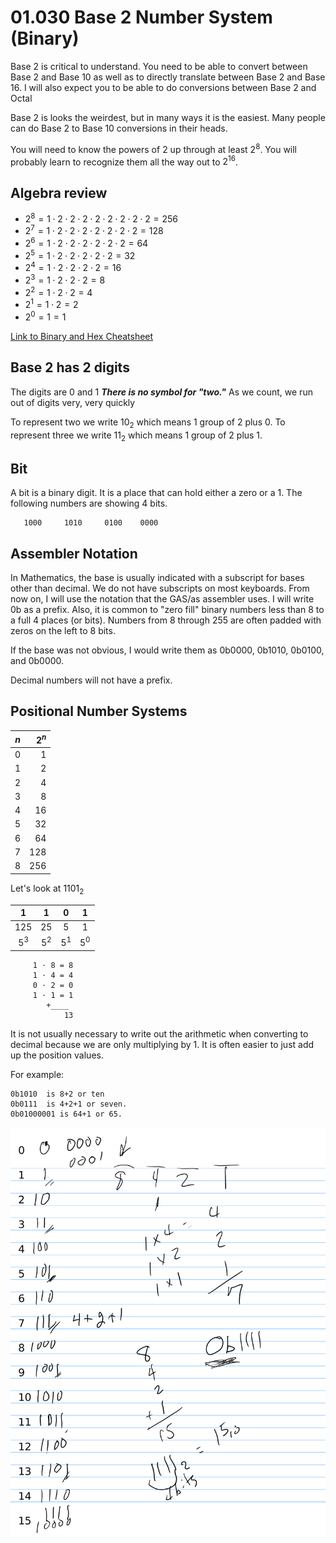 # 01.030 Base 2 Number System (Binary)

Base 2 is critical to understand.  You need to be able to convert between Base 2 and Base 10 as well as to directly translate between Base 2 and Base 16.  I will also expect you to be able to do conversions between Base 2 and Octal

Base 2 is looks the weirdest, but in many ways it is the easiest.  Many people can do Base 2 to Base 10 conversions in their heads.

You will need to know the powers of 2 up through at least $2^8$.  You will probably learn to recognize them all the way out to $2^{16}$.

## Algebra review

* $2^8 = 1 \cdot 2 \cdot 2 \cdot 2 \cdot 2 \cdot 2 \cdot 2 \cdot 2 \cdot 2 = 256$
* $2^7 = 1 \cdot 2 \cdot 2 \cdot 2 \cdot 2 \cdot 2 \cdot 2 \cdot 2 = 128$
* $2^6 = 1 \cdot 2 \cdot 2 \cdot 2 \cdot 2 \cdot 2 \cdot 2 = 64$
* $2^5 = 1 \cdot 2 \cdot 2 \cdot 2 \cdot 2 \cdot 2 = 32$
* $2^4 = 1 \cdot 2 \cdot 2 \cdot 2 \cdot 2 = 16$
* $2^3 = 1 \cdot 2 \cdot 2 \cdot 2 = 8$
* $2^2 = 1 \cdot 2 \cdot 2 = 4$
* $2^1 = 1 \cdot 2 = 2$
* $2^0 = 1 = 1$

[Link to Binary and Hex Cheatsheet](https://github.com/noynaert/csc264/blob/main/videoNotes/unit01/cheatsheet.pdf)

## Base 2 has 2 digits

The digits are 0 and 1  ***There is no symbol for "two."*** As we count, we run out of digits very, very quickly

To represent two we write $10_2$ which means 1 group of 2 plus 0.  To represent three we write $11_2$ which means 1 group of 2 plus 1.

## Bit

A bit is a binary digit.  It is a place that can hold either a zero or a 1.  The following numbers are showing 4 bits.

```text
   1000     1010     0100    0000
```

## Assembler Notation

In Mathematics, the base is usually indicated with a subscript for bases other than decimal.  We do not have subscripts on most keyboards. From now on, I will use the notation that the GAS/as assembler uses.  I will write 0b as a prefix. Also, it is common to "zero fill" binary numbers less than 8 to a full 4 places (or bits).  Numbers from 8 through 255 are often padded with zeros on the left to 8 bits.

If the base was not obvious, I would write them as 0b0000, 0b1010, 0b0100, and 0b0000.

Decimal numbers will not have a prefix. 

## Positional Number Systems


$n$ | $2^n$
---|---:
0 | 1
1 | 2
2 | 4
3 | 8
4 | 16
5 | 32
6 | 64
7 | 128
8 | 256

Let's look at $1101_2$


1 | 1 |0|1
:---:|:---:|:---:|:---:
125|25|5|1
$5^3$ | $5^2$|$5^1$|$5^0$

```text
     1 ⋅ 8 = 8
     1 ⋅ 4 = 4
     0 ⋅ 2 = 0
     1 ⋅ 1 = 1
        +____
            13
```

It is not usually necessary to write out the arithmetic when converting to decimal because we are only multiplying by 1.  It is often easier to just add up the position values.

For example:

```text
0b1010  is 8+2 or ten
0b0111  is 4+2+1 or seven.
0b01000001 is 64+1 or 65.
```

![Base 2](images/base2_annotated.png)